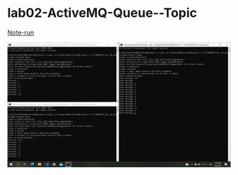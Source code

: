 # lab02-ActiveMQ-Queue--Topic

[ Note-run ](https://github.com/BTTHMonKienTruc/lab02-ActiveMQ-Queue--Topic/blob/master/note_run.txt)


![alt Anh ActiveMQ_queue](https://github.com/BTTHMonKienTruc/lab02-ActiveMQ-Queue--Topic/blob/master/Anh%20bai%20lam/ActiveMQ_queue.png)
